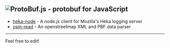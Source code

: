 ![ProtoBuf.js - protobuf for JavaScript](https://raw.github.com/dcodeIO/ProtoBuf.js/master/ProtoBuf.png)
-----
* [heka-node](https://github.com/mozilla-services/heka-node) - A node.js client for Mozilla's Heka logging server
* [osm-read](https://github.com/marook/osm-read) - An openstreetmap XML and PBF data parser

<hr />
Feel free to edit!